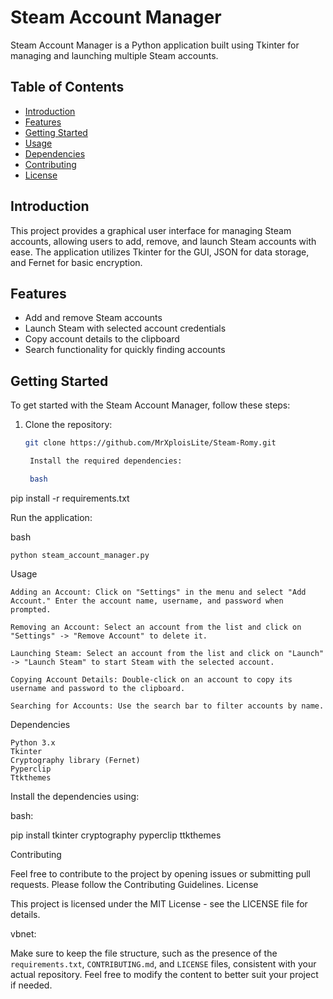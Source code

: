 # Steam Account Manager

Steam Account Manager is a Python application built using Tkinter for managing and launching multiple Steam accounts.

## Table of Contents

- [Introduction](#introduction)
- [Features](#features)
- [Getting Started](#getting-started)
- [Usage](#usage)
- [Dependencies](#dependencies)
- [Contributing](#contributing)
- [License](#license)

## Introduction

This project provides a graphical user interface for managing Steam accounts, allowing users to add, remove, and launch Steam accounts with ease. The application utilizes Tkinter for the GUI, JSON for data storage, and Fernet for basic encryption.

## Features

- Add and remove Steam accounts
- Launch Steam with selected account credentials
- Copy account details to the clipboard
- Search functionality for quickly finding accounts

## Getting Started

To get started with the Steam Account Manager, follow these steps:

1. Clone the repository:

   ```bash
   git clone https://github.com/MrXploisLite/Steam-Romy.git

    Install the required dependencies:

    bash

pip install -r requirements.txt

Run the application:

bash

    python steam_account_manager.py

Usage

    Adding an Account: Click on "Settings" in the menu and select "Add Account." Enter the account name, username, and password when prompted.

    Removing an Account: Select an account from the list and click on "Settings" -> "Remove Account" to delete it.

    Launching Steam: Select an account from the list and click on "Launch" -> "Launch Steam" to start Steam with the selected account.

    Copying Account Details: Double-click on an account to copy its username and password to the clipboard.

    Searching for Accounts: Use the search bar to filter accounts by name.

Dependencies

    Python 3.x
    Tkinter
    Cryptography library (Fernet)
    Pyperclip
    Ttkthemes

Install the dependencies using:

bash:

pip install tkinter cryptography pyperclip ttkthemes

Contributing

Feel free to contribute to the project by opening issues or submitting pull requests. Please follow the Contributing Guidelines.
License

This project is licensed under the MIT License - see the LICENSE file for details.

vbnet:

Make sure to keep the file structure, such as the presence of the `requirements.txt`, `CONTRIBUTING.md`, and `LICENSE` files, consistent with your actual repository. Feel free to modify the content to better suit your project if needed.
